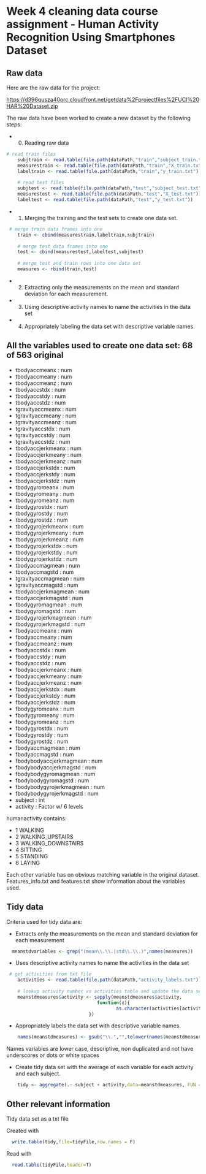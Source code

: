 Week 4 cleaning data course assignment - Human Activity Recognition Using Smartphones Dataset
===========================================

## Raw data


Here are the raw data for the project:

https://d396qusza40orc.cloudfront.net/getdata%2Fprojectfiles%2FUCI%20HAR%20Dataset.zip

The raw data have been worked to create a new dataset by the following steps:

- 0. Reading raw data

```R
# read train files
    subjtrain <- read.table(file.path(dataPath,"train","subject_train.txt"))
    measurestrain <- read.table(file.path(dataPath,"train","X_train.txt"))
    labeltrain <- read.table(file.path(dataPath,"train","y_train.txt"))
    
    # read test files
    subjtest <- read.table(file.path(dataPath,"test","subject_test.txt"))
    measurestest <- read.table(file.path(dataPath,"test","X_test.txt"))
    labeltest <- read.table(file.path(dataPath,"test","y_test.txt"))
```

- 1. Merging the training and the test sets to create one data set.

```R
 # merge train data frames into one
    train <- cbind(measurestrain,labeltrain,subjtrain)
    
    # merge test data frames into one
    test <- cbind(measurestest,labeltest,subjtest)
    
    # merge test and train rows into one data set
    measures <- rbind(train,test)
```

- 2. Extracting only the measurements on the mean and standard deviation for each measurement.
- 3. Using descriptive activity names to name the activities in the data set
- 4. Appropriately labeling the data set with descriptive variable names.


## All the variables used to create one data set: 68 of 563 original

-   tbodyaccmeanx                    : num  
-   tbodyaccmeany                    : num  
-   tbodyaccmeanz                    : num  
-   tbodyaccstdx                     : num  
-   tbodyaccstdy                     : num  
-   tbodyaccstdz                     : num  
-   tgravityaccmeanx                 : num  
-   tgravityaccmeany                 : num  
-   tgravityaccmeanz                 : num  
-   tgravityaccstdx                  : num  
-   tgravityaccstdy                  : num  
-   tgravityaccstdz                  : num  
-   tbodyaccjerkmeanx                : num  
-   tbodyaccjerkmeany                : num  
-   tbodyaccjerkmeanz                : num  
-   tbodyaccjerkstdx                 : num  
-   tbodyaccjerkstdy                 : num  
-   tbodyaccjerkstdz                 : num  
-   tbodygyromeanx                   : num  
-   tbodygyromeany                   : num  
-   tbodygyromeanz                   : num  
-   tbodygyrostdx                    : num  
-   tbodygyrostdy                    : num  
-   tbodygyrostdz                    : num  
-   tbodygyrojerkmeanx               : num  
-   tbodygyrojerkmeany               : num  
-   tbodygyrojerkmeanz               : num  
-   tbodygyrojerkstdx                : num  
-   tbodygyrojerkstdy                : num  
-   tbodygyrojerkstdz                : num  
-   tbodyaccmagmean                  : num  
-   tbodyaccmagstd                   : num  
-   tgravityaccmagmean               : num  
-   tgravityaccmagstd                : num  
-   tbodyaccjerkmagmean              : num  
-   tbodyaccjerkmagstd               : num  
-   tbodygyromagmean                 : num  
-   tbodygyromagstd                  : num  
-   tbodygyrojerkmagmean             : num  
-   tbodygyrojerkmagstd              : num  
-   fbodyaccmeanx                    : num  
-   fbodyaccmeany                    : num  
-   fbodyaccmeanz                    : num  
-   fbodyaccstdx                     : num  
-   fbodyaccstdy                     : num  
-   fbodyaccstdz                     : num  
-   fbodyaccjerkmeanx                : num  
-   fbodyaccjerkmeany                : num  
-   fbodyaccjerkmeanz                : num  
-   fbodyaccjerkstdx                 : num  
-   fbodyaccjerkstdy                 : num  
-   fbodyaccjerkstdz                 : num  
-   fbodygyromeanx                   : num  
-   fbodygyromeany                   : num  
-   fbodygyromeanz                   : num  
-   fbodygyrostdx                    : num  
-   fbodygyrostdy                    : num  
-   fbodygyrostdz                    : num  
-   fbodyaccmagmean                  : num  
-   fbodyaccmagstd                   : num  
-   fbodybodyaccjerkmagmean          : num  
-   fbodybodyaccjerkmagstd           : num  
-   fbodybodygyromagmean             : num  
-   fbodybodygyromagstd              : num  
-   fbodybodygyrojerkmagmean         : num  
-   fbodybodygyrojerkmagstd          : num  
-   subject                          : int  
-   activity                         : Factor w/ 6 levels 

humanactivity contains:

- 1 WALKING
- 2 WALKING_UPSTAIRS
- 3 WALKING_DOWNSTAIRS
- 4 SITTING
- 5 STANDING
- 6 LAYING

Each other variable has on obvious matching variable in the original dataset.
Features_info.txt and features.txt show information about the variables used.


## Tidy data
Criteria used for tidy data are:

- Extracts only the measurements on the mean and standard deviation for each measurement
```R
  meanstdvariables <- grep("(mean\\.\\.|std\\.\\.)",names(measures))
```

- Uses descriptive activity names to name the activities in the data set
```R
 # get activities from txt file
    activities <- read.table(file.path(dataPath,"activity_labels.txt"))
    
    # lookup activity number vs activities table and update the data set
    meanstdmeasures$activity <- sapply(meanstdmeasures$activity,
                                 function(x){ 
                                        as.character(activities[activities$V1==x,][[2]])
                              })
```

- Appropriately labels the data set with descriptive variable names.
```R
    names(meanstdmeasures) <- gsub("\\.","",tolower(names(meanstdmeasures)))
```
Names variables are lower case, descriptive, non duplicated and not have underscores or dots or white spaces


- Create tidy data set with the average of each variable for each activity and each subject.
```R
    tidy <- aggregate(.~ subject + activity,data=meanstdmeasures, FUN = "mean")
```

## Other relevant information
Tidy data set as a txt file

Created with 
```R
  write.table(tidy,file=tidyFile,row.names = F)
```
Read with 
```R
  read.table(tidyFile,header=T)
```



